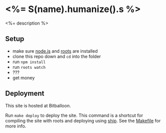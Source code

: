 # <%= S(name).humanize().s %>

<%= description %>

Setup
-----

- make sure [node.js](http://nodejs.org) and [roots](http://roots.cx) are installed
- clone this repo down and `cd` into the folder
- run `npm install`
- run `roots watch`
- ???
- get money


Deployment
----------

This site is hosted at Bitballoon.

Run `make deploy` to deploy the site. This command is a shortcut for compiling the site with roots and deploying using [ship](https://github.com/carrot/ship). See the [Makefile](Makefile) for more info.
